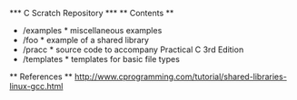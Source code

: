 *** C Scratch Repository ***
** Contents **
* /examples *
miscellaneous examples
* /foo *
example of a shared library
* /pracc *
source code to accompany Practical C 3rd Edition
* /templates *
templates for basic file types

** References **
http://www.cprogramming.com/tutorial/shared-libraries-linux-gcc.html
